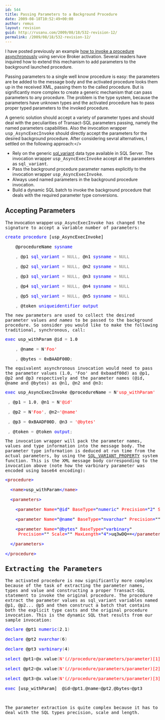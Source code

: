 ```yaml
---
id: 544
title: Passing Parameters to a Background Procedure
date: 2009-08-18T10:52:49+00:00
author: remus
layout: revision
guid: http://rusanu.com/2009/08/18/532-revision-12/
permalink: /2009/08/18/532-revision-12/
---
```

I have posted previously an example [how to invoke a procedure asynchronously](http://rusanu.com/2009/08/05/asynchronous-procedure-execution) using service Broker activation. Several readers have inquired how to extend this mechanism to add parameters to the background launched procedure.

Passing parameters to a single well know procedure is easy: the parameters are be added to the message body and the activated procedure looks them up in the received XML, passing them to the called procedure. But is significantly more complex to create a generic mechanism that can pass parameters to any procedure. The problem is the type system, because the parameters have unknown types and the activated procedure has to pass proper typed parameters to the invoked procedure.

A generic solution should accept a variety of parameter types and should deal with the peculiarities of Transact-SQL parameters passing, namely the named parameters capabilities. Also the invocation wrapper <tt>usp_AsyncExecInvoke</tt> should directly accept the parameters for the desired background procedure. After considering sevral alternatives, I settled on the following approach:</>

  * Rely on the generic <a href="http://msdn.microsoft.com/en-us/library/ms173829.aspx" target="_blank">sql_variant</a> data type available in SQL Server. The invocation wrapper <tt>usp_AsyncExecInvoke</tt> accept all the parameters as <tt>sql_variant</tt>.
  * Pass the background procedure parameter names explicitly to the invocation wrapper <tt>usp_AsyncExecInvoke</tt>.
  * Always used named parameters in the background procedure invocation.
  * Build a dynamic SQL batch to invoke the background procedure that deals with the required parameter type conversions.

## Accepting Parameters

The invocation wrapper <tt>usp_AsyncExecInvoke<tt> has changed the signature to accept a variable number of parameters:</p> 

<pre>
<span style="color: Black"></span><span style="color:Blue">create procedure </span><span style="color:Black">[usp_AsyncExecInvoke]<br />
    @procedureName </span><span style="color:Blue">sysname<br />
    </span><span style="color:Gray">, </span><span style="color:Black">@p1 </span><span style="color:Blue">sql_variant </span><span style="color:Gray">= NULL, </span><span style="color:Black">@n1 </span><span style="color:Blue">sysname </span><span style="color:Gray">= NULL<br />
    , </span><span style="color:Black">@p2 </span><span style="color:Blue">sql_variant </span><span style="color:Gray">= NULL, </span><span style="color:Black">@n2 </span><span style="color:Blue">sysname </span><span style="color:Gray">= NULL<br />
    , </span><span style="color:Black">@p3 </span><span style="color:Blue">sql_variant </span><span style="color:Gray">= NULL, </span><span style="color:Black">@n3 </span><span style="color:Blue">sysname </span><span style="color:Gray">= NULL<br />
    , </span><span style="color:Black">@p4 </span><span style="color:Blue">sql_variant </span><span style="color:Gray">= NULL, </span><span style="color:Black">@n4 </span><span style="color:Blue">sysname </span><span style="color:Gray">= NULL<br />
    , </span><span style="color:Black">@p5 </span><span style="color:Blue">sql_variant </span><span style="color:Gray">= NULL, </span><span style="color:Black">@n5 </span><span style="color:Blue">sysname </span><span style="color:Gray">= NULL<br />
    , </span><span style="color:Black">@token </span><span style="color:Blue">uniqueidentifier output</span>
</pre>

<p>
  The new parameters are used to collect the desired parameter values <i>and names</i> to be passed to the background procedure. So sonsider you would like to make the following traditional, synchronous, call:
</p>

<pre>
<span style="color: Black"></span><span style="color:Blue">exec </span><span style="color:Black">usp_withParam @id </span><span style="color:Gray">= </span><span style="color:Black">1.0<br />
	</span><span style="color:Gray">, </span><span style="color:Black">@name </span><span style="color:Gray">= </span><span style="color:Black">N</span><span style="color:Red">'Foo'<br />
	</span><span style="color:Gray">, </span><span style="color:Black">@bytes </span><span style="color:Gray">= </span><span style="color:Black">0xBAADF00D</span><span style="color:Gray">;</span>
</pre>

<p>
  The equivalent asynchronous invocation would need to pass the parameter values (1.0, 'Foo' and 0xbaadf00d) as @p1, @p2 and @p3 respectively and the parameter names (@id, @name and @bytes) as @n1, @n2 and @n3: 
  
  <pre>
<span style="color: Black"></span><span style="color:Blue">exec </span><span style="color:Black">usp_AsyncExecInvoke @procedureName </span><span style="color:Gray">= </span><span style="color:Black">N</span><span style="color:Red">'usp_withParam'<br />
 </span><span style="color:Gray">, </span><span style="color:Black">@p1 </span><span style="color:Gray">= </span><span style="color:Black">1.0</span><span style="color:Gray">, </span><span style="color:Black">@n1 </span><span style="color:Gray">= </span><span style="color:Black">N</span><span style="color:Red">'@id'<br />
 </span><span style="color:Gray">, </span><span style="color:Black">@p2 </span><span style="color:Gray">= </span><span style="color:Black">N</span><span style="color:Red">'Foo'</span><span style="color:Gray">, </span><span style="color:Black">@n2</span><span style="color:Gray">=</span><span style="color:Red">'@name'<br />
 </span><span style="color:Gray">, </span><span style="color:Black">@p3 </span><span style="color:Gray">= </span><span style="color:Black">0xBAADF00D</span><span style="color:Gray">, </span><span style="color:Black">@n3 </span><span style="color:Gray">= </span><span style="color:Red">'@bytes'<br />
 </span><span style="color:Gray">, </span><span style="color:Black">@token </span><span style="color:Gray">= </span><span style="color:Black">@token </span><span style="color:Blue">output</span><span style="color:Gray">;</span>
</pre>
  
  <p>
    The invocation wrapper will pack the parameter names, values and type information into the message body. The parameter type information is deduced at run time from the actual parameters, by using the <a href="http://msdn.microsoft.com/en-us/library/ms178550.aspx" target="_blank">SQL_VARIANT_PROPERTY</a> system function. This is the XML message body corresponding to the invocation above (note how the varbinary parameter was encoded using base64 encoding):
  </p>
  
  <pre>
<span style="color: Black"></span><span style="color:Blue">&lt;</span><span style="color:Maroon">procedure</span><span style="color:Blue">&gt;<br />
  &lt;</span><span style="color:Maroon">name</span><span style="color:Blue">&gt;</span><span style="color:Black">usp_withParam</span><span style="color:Blue">&lt;/</span><span style="color:Maroon">name</span><span style="color:Blue">&gt;<br />
  &lt;</span><span style="color:Maroon">parameters</span><span style="color:Blue">&gt;<br />
    &lt;</span><span style="color:Maroon">parameter </span><span style="color:Red">Name</span><span style="color:Blue">=</span><span style="color:Black">"</span><span style="color:Blue">@id</span><span style="color:Black">" </span><span style="color:Red">BaseType</span><span style="color:Blue">=</span><span style="color:Black">"</span><span style="color:Blue">numeric</span><span style="color:Black">" </span><span style="color:Red">Precision</span><span style="color:Blue">=</span><span style="color:Black">"</span><span style="color:Blue">2</span><span style="color:Black">" </span><span style="color:Red">Scale</span><span style="color:Blue">=</span><span style="color:Black">"</span><span style="color:Blue">1</span><span style="color:Black">" </span><span style="color:Red">MaxLength</span><span style="color:Blue">=</span><span style="color:Black">"</span><span style="color:Blue">5</span><span style="color:Black">"</span><span style="color:Blue">&gt;</span><span style="color:Black">1.0</span><span style="color:Blue">&lt;/</span><span style="color:Maroon">parameter</span><span style="color:Blue">&gt;<br />
    &lt;</span><span style="color:Maroon">parameter </span><span style="color:Red">Name</span><span style="color:Blue">=</span><span style="color:Black">"</span><span style="color:Blue">@name</span><span style="color:Black">" </span><span style="color:Red">BaseType</span><span style="color:Blue">=</span><span style="color:Black">"</span><span style="color:Blue">nvarchar</span><span style="color:Black">" </span><span style="color:Red">Precision</span><span style="color:Blue">=</span><span style="color:Black">"</span><span style="color:Blue"></span><span style="color:Black">" </span><span style="color:Red">Scale</span><span style="color:Blue">=</span><span style="color:Black">"</span><span style="color:Blue"></span><span style="color:Black">" </span><span style="color:Red">MaxLength</span><span style="color:Blue">=</span><span style="color:Black">"</span><span style="color:Blue">6</span><span style="color:Black">"</span><span style="color:Blue">&gt;</span><span style="color:Black">Foo</span><span style="color:Blue">&lt;/</span><span style="color:Maroon">parameter</span><span style="color:Blue">&gt;<br />
    &lt;</span><span style="color:Maroon">parameter </span><span style="color:Red">Name</span><span style="color:Blue">=</span><span style="color:Black">"</span><span style="color:Blue">@bytes</span><span style="color:Black">" </span><span style="color:Red">BaseType</span><span style="color:Blue">=</span><span style="color:Black">"</span><span style="color:Blue">varbinary</span><span style="color:Black">" </span><br />     <span style="color:Red">Precision</span><span style="color:Blue">=</span><span style="color:Black">"</span><span style="color:Blue"></span><span style="color:Black">" </span><span style="color:Red">Scale</span><span style="color:Blue">=</span><span style="color:Black">"</span><span style="color:Blue"></span><span style="color:Black">" </span><span style="color:Red">MaxLength</span><span style="color:Blue">=</span><span style="color:Black">"</span><span style="color:Blue">4</span><span style="color:Black">"</span><span style="color:Blue">&gt;</span><span style="color:Black">uq3wDQ==</span><span style="color:Blue">&lt;/</span><span style="color:Maroon">parameter</span><span style="color:Blue">&gt;<br />
  &lt;/</span><span style="color:Maroon">parameters</span><span style="color:Blue">&gt;<br />
&lt;/</span><span style="color:Maroon">procedure</span><span style="color:Blue">&gt;</span>
</pre>
  
  <h2>
    Extracting the Parameters
  </h2>
  
  <p>
    The activated procedure is now significantly more complex because of the task of extracting the parameter names, types and value and constructing a proper Transact-SQL statement to invoke the original procedure. The procedure extract the parameter values as sql_variant variables named @p1, @p2... @p5 and then construct a batch that contains both the explicit type casts and the original procedure invocation. This is the dynamic SQL that results from our sample invocation:
  </p>
  
  <pre>
<span style="color: Black"></span><span style="color:Blue">declare </span><span style="color:Black">@pt1 </span><span style="color:Blue">numeric</span><span style="color:Gray">(</span><span style="color:Black">2</span><span style="color:Gray">,</span><span style="color:Black">1</span><span style="color:Gray">)<br />
</span><span style="color:Blue">declare </span><span style="color:Black">@pt2 </span><span style="color:Blue">nvarchar</span><span style="color:Gray">(</span><span style="color:Black">6</span><span style="color:Gray">)<br />
</span><span style="color:Blue">declare </span><span style="color:Black">@pt3 </span><span style="color:Blue">varbinary</span><span style="color:Gray">(</span><span style="color:Black">4</span><span style="color:Gray">)<br />
</span><span style="color:Blue">select </span><span style="color:Black">@pt1</span><span style="color:Gray">=</span><span style="color:Black">@x</span><span style="color:Gray">.</span><span style="color:Black">value</span><span style="color:Gray">(</span><span style="color:Red">N'(//procedure/parameters/parameter)[1]'</span><span style="color:Gray">, </span><span style="color:Red">N'numeric(2,1)'</span><span style="color:Gray">);<br />
</span><span style="color:Blue">select </span><span style="color:Black">@pt2</span><span style="color:Gray">=</span><span style="color:Black">@x</span><span style="color:Gray">.</span><span style="color:Black">value</span><span style="color:Gray">(</span><span style="color:Red">N'(//procedure/parameters/parameter)[2]'</span><span style="color:Gray">, </span><span style="color:Red">N'nvarchar(6)'</span><span style="color:Gray">);<br />
</span><span style="color:Blue">select </span><span style="color:Black">@pt3</span><span style="color:Gray">=</span><span style="color:Black">@x</span><span style="color:Gray">.</span><span style="color:Black">value</span><span style="color:Gray">(</span><span style="color:Red">N'(//procedure/parameters/parameter)[3]'</span><span style="color:Gray">, </span><span style="color:Red">N'varbinary(4)'</span><span style="color:Gray">);<br />
</span><span style="color:Blue">exec </span><span style="color:Black">[usp_withParam]  @id</span><span style="color:Gray">=</span><span style="color:Black">@pt1</span><span style="color:Gray">,</span><span style="color:Black">@name</span><span style="color:Gray">=</span><span style="color:Black">@pt2</span><span style="color:Gray">,</span><span style="color:Black">@bytes</span><span style="color:Gray">=</span><span style="color:Black">@pt3<br />
</span>
</pre>
  
  <p>
    The parameter extraction is quite complex because it has to deal with the SQL types precision, scale and length.
  </p>